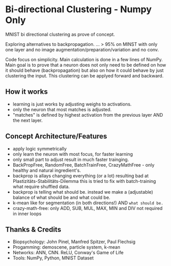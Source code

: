 # Bi-directional Clustering - Numpy Only
MNIST bi directional clustering as prove of concept. 

Exploring alternatives to backpropagation.
... > 95% on MINST with only one layer and no image augmentation/preparation/variation and no conv.

Code focus on simplicity. Main calculation is done in a few lines of NumPy.
Main goal is to prove that a neuron does not only need to be defined on how it should behave (backpropagation) but also on how it could behave by just clustering the input. This clustering can be applyed forward and backward.


How it works
------------
  - learning is just works by adjusting weighs to activations.
  - only the neuron that most matches is adjusted.
  - "matches" is defined by highest activation from the previous layer AND the next layer.


Concept Architecture/Features
---------------------------
 - apply logic symmetrically
 - only learn the neuron with most focus, for faster learning
 - only small part to adjust result in much faster trainging.
 - BackPropFree, RandomFree, BatchTrainFree, CrazyMathFree - only healthy and natural ingredient's.
 - backprop is allays changing everything (or a lot) resulting bad at Plastizitäts-Stabilitäts-Dilemma this is
   tried to fix with batch-training what require shuffled data.
 - backprop is telling what should be. instead we make a (adjustable) balance of what should be and what could be.
 - k-mean like for segmentation (in both directions!) AND `what should be.`
 - crazy-math-free: only ADD, SUB, MUL, MAX, MIN and DIV not required in inner loops


Thanks & Credits
----------------
 - Biopsychology: John Pinel, Manfred Spitzer, Paul Flechsig
 - Progamming: demoscene, particle system, k-mean
 - Networks: ANN, CNN. ReLU, Conway's Game of Life
 - Tools: NumPy, Python, MNIST Dataset

